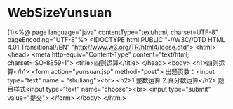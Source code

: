 # WebSizeYunsuan
(1)&lt;%@ page language="java" contentType="text/html; charset=UTF-8"     pageEncoding="UTF-8"%> &lt;!DOCTYPE html PUBLIC "-//W3C//DTD HTML 4.01 Transitional//EN" "http://www.w3.org/TR/html4/loose.dtd"> &lt;html> &lt;head> &lt;meta http-equiv="Content-Type" content="text/html; charset=ISO-8859-1"> &lt;title>四则运算&lt;/title> &lt;/head> &lt;body>    &lt;h1>四则运算&lt;/h1>     &lt;form action="yunsuan.jsp" method="post">         出题页数：&lt;input type="text" name = "shuliang">&lt;br>     &lt;h2>1.整数运算  2.真分数运算&lt;/h2>     题目样式&lt;input type="text" name="choose">&lt;br>    &lt;input type="submit" value="提交">    &lt;/form> &lt;/body> &lt;/html>

